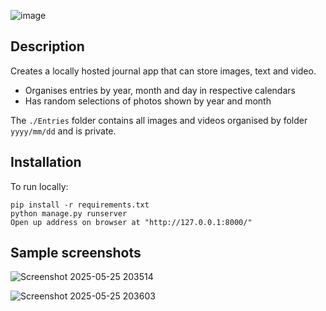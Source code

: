 ![image](https://github.com/user-attachments/assets/128a3324-0bcd-4357-849a-61475f4ace0e)

## Description

Creates a locally hosted journal app that can store images, text and video.

* Organises entries by year, month and day in respective calendars
* Has random selections of photos shown by year and month

The `./Entries` folder contains all images and videos organised by folder `yyyy/mm/dd` and is private. 

## Installation

To run locally:

```
pip install -r requirements.txt
python manage.py runserver
Open up address on browser at "http://127.0.0.1:8000/"
```

## Sample screenshots

![Screenshot 2025-05-25 203514](https://github.com/user-attachments/assets/e25a6d68-151e-465f-847a-ecbe356c82c3)

![Screenshot 2025-05-25 203603](https://github.com/user-attachments/assets/039060c4-b1ad-4b0f-b4f5-c3a92c904a93)

